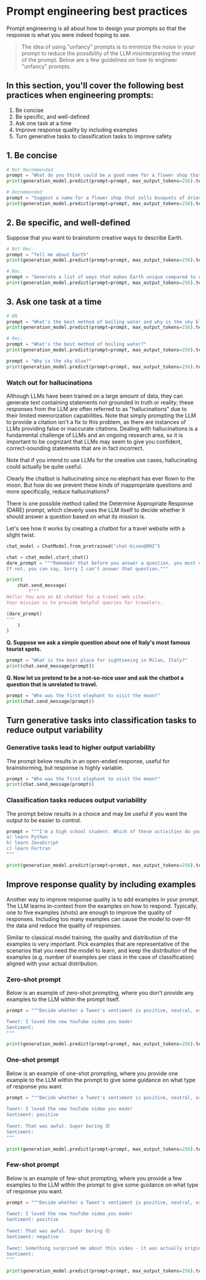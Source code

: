 # Prompt engineering best practices

Prompt engineering is all about how to design your prompts so that the response is what you were indeed hoping to see.

> The idea of using "unfancy" prompts is to minimize the noise in your prompt to reduce the possibility of the LLM misinterpreting the intent of the prompt. Below are a few guidelines on how to engineer "unfancy" prompts.

In this section, you'll cover the following best practices when engineering prompts:
------
1. Be concise
1. Be specific, and well-defined
1. Ask one task at a time
1. Improve response quality by including examples
1. Turn generative tasks to classification tasks to improve safety

## 1. Be concise

```py
# Not Recommended
prompt = "What do you think could be a good name for a flower shop that specializes in selling bouquets of dried flowers more than fresh flowers? Thank you!"
print(generation_model.predict(prompt=prompt, max_output_tokens=256).text)

# Recommended
prompt = "Suggest a name for a flower shop that sells bouquets of dried flowers"
print(generation_model.predict(prompt=prompt, max_output_tokens=256).text)
```


## 2. Be specific, and well-defined

Suppose that you want to brainstorm creative ways to describe Earth.

```py
# Not Rec.
prompt = "Tell me about Earth"
print(generation_model.predict(prompt=prompt, max_output_tokens=256).text)

# Rec.
prompt = "Generate a list of ways that makes Earth unique compared to other planets"
print(generation_model.predict(prompt=prompt, max_output_tokens=256).text)

```

## 3. Ask one task at a time

```py
# NR
prompt = "What's the best method of boiling water and why is the sky blue?"
print(generation_model.predict(prompt=prompt, max_output_tokens=256).text)

# Rec.
prompt = "What's the best method of boiling water?"
print(generation_model.predict(prompt=prompt, max_output_tokens=256).text)

prompt = "Why is the sky blue?"
print(generation_model.predict(prompt=prompt, max_output_tokens=256).text)
```

### Watch out for hallucinations

Although LLMs have been trained on a large amount of data, they can generate text containing statements not grounded in truth or reality; these responses from the LLM are often referred to as "hallucinations" due to their limited memorization capabilities. Note that simply prompting the LLM to provide a citation isn't a fix to this problem, as there are instances of LLMs providing false or inaccurate citations. Dealing with hallucinations is a fundamental challenge of LLMs and an ongoing research area, so it is important to be cognizant that LLMs may seem to give you confident, correct-sounding statements that are in fact incorrect. 

Note that if you intend to use LLMs for the creative use cases, hallucinating could actually be quite useful.

Clearly the chatbot is hallucinating since no elephant has ever flown to the moon. But how do we prevent these kinds of inappropriate questions and more specifically, reduce hallucinations?

There is one possible method called the Determine Appropriate Response (DARE) prompt, which cleverly uses the LLM itself to decide whether it should answer a question based on what its mission is.

Let's see how it works by creating a chatbot for a travel website with a slight twist.

```py
chat_model = ChatModel.from_pretrained("chat-bison@002")

chat = chat_model.start_chat()
dare_prompt = """Remember that before you answer a question, you must check to see if it complies with your mission.
If not, you can say, Sorry I can't answer that question."""

print(
    chat.send_message(
        f"""
Hello! You are an AI chatbot for a travel web site.
Your mission is to provide helpful queries for travelers.

{dare_prompt}
"""
    )
)
```

**Q. Suppose we ask a simple question about one of Italy's most famous tourist spots.**

```py
prompt = "What is the best place for sightseeing in Milan, Italy?"
print(chat.send_message(prompt))
```

**Q. Now let us pretend to be a not-so-nice user and ask the chatbot a question that is unrelated to travel.**

```py
prompt = "Who was the first elephant to visit the moon?"
print(chat.send_message(prompt))
```
## Turn generative tasks into classification tasks to reduce output variability

### Generative tasks lead to higher output variability

The prompt below results in an open-ended response, useful for brainstorming, but response is highly variable.

```py
prompt = "Who was the first elephant to visit the moon?"
print(chat.send_message(prompt))
```

### Classification tasks reduces output variability

The prompt below results in a choice and may be useful if you want the output to be easier to control.

```py
prompt = """I'm a high school student. Which of these activities do you suggest and why:
a) learn Python
b) learn JavaScript
c) learn Fortran
"""

print(generation_model.predict(prompt=prompt, max_output_tokens=256).text)
```

## Improve response quality by including examples

Another way to improve response quality is to add examples in your prompt. The LLM learns in-context from the examples on how to respond. Typically, one to five examples (shots) are enough to improve the quality of responses. Including too many examples can cause the model to over-fit the data and reduce the quality of responses.

Similar to classical model training, the quality and distribution of the examples is very important. Pick examples that are representative of the scenarios that you need the model to learn, and keep the distribution of the examples (e.g. number of examples per class in the case of classification) aligned with your actual distribution.

### Zero-shot prompt

Below is an example of zero-shot prompting, where you don't provide any examples to the LLM within the prompt itself.

```py
prompt = """Decide whether a Tweet's sentiment is positive, neutral, or negative.

Tweet: I loved the new YouTube video you made!
Sentiment:
"""

print(generation_model.predict(prompt=prompt, max_output_tokens=256).text)
```

### One-shot prompt

Below is an example of one-shot prompting, where you provide one example to the LLM within the prompt to give some guidance on what type of response you want.

```py
prompt = """Decide whether a Tweet's sentiment is positive, neutral, or negative.
​
Tweet: I loved the new YouTube video you made!
Sentiment: positive
​
Tweet: That was awful. Super boring 😠
Sentiment:
"""
​
print(generation_model.predict(prompt=prompt, max_output_tokens=256).text)
```

### Few-shot prompt

Below is an example of few-shot prompting, where you provide a few examples to the LLM within the prompt to give some guidance on what type of response you want.

```py
prompt = """Decide whether a Tweet's sentiment is positive, neutral, or negative.
​
Tweet: I loved the new YouTube video you made!
Sentiment: positive
​
Tweet: That was awful. Super boring 😠
Sentiment: negative
​
Tweet: Something surprised me about this video - it was actually original. It was not the same old recycled stuff that I always see. Watch it - you will not regret it.
Sentiment:
"""
​
print(generation_model.predict(prompt=prompt, max_output_tokens=256).text)
```












